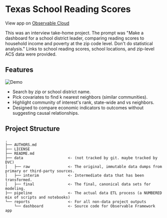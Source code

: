 Texas School Reading Scores
==============================

View app on [Observable Cloud](https://reading-scores-demo.observablehq.cloud/3rd-grade-reading-scores/)

This was an interview take-home project. The prompt was "Make a dashboard for a 
school district leader, comparing reading scores to household income and poverty
at the zip code level. Don't do statistical analysis." Links to
school reading scores, school locations, and zip-level ACS data were provided.

Features
----

![Demo](demo.gif)

* Search by zip or school district name.
* Pick covariates to find k nearest neighbors (similar communities).
* Highlight community of interest's rank, state-wide and vs neighbors.
* Designed to compare economic indicators to outcomes without suggesting causal relationships.

Project Structure
-----------------

```
.
├── AUTHORS.md
├── LICENSE
├── README.md
├── data                    <- (not tracked by git. maybe tracked by DVC)
│   ├── raw                 <- The original, immutable data dumps from primary or third-party sources.
│   ├── interim             <- Intermediate data that has been transformed.
│   ├── final               <- The final, canonical data sets for modeling.
├── pipeline                <- The actual data ETL process (a NUMBERED mix of scripts and notebooks)
└── reports                 <- For all non-data project outputs
    └── dashboard           <- Source code for Observable Framework app
```